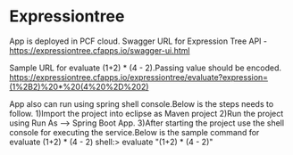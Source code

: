 # Expressiontree

App is deployed in PCF cloud.
Swagger URL for Expression Tree API  - https://expressiontree.cfapps.io/swagger-ui.html

Sample URL for evaluate (1+2) * (4 - 2).Passing value should be encoded.
https://expressiontree.cfapps.io/expressiontree/evaluate?expression=(1%2B2)%20*%20(4%20%2D%202)

App also can run using spring shell console.Below is the steps needs to follow.
  1)Import the project into eclipse as Maven project
  2)Run the project using Run As --> Spring Boot App.
  3)After starting the project use the shell console for executing the service.Below is the sample command for evaluate (1+2) * (4 - 2)
            shell:> evaluate "(1+2) * (4 - 2)"
  
  

 
